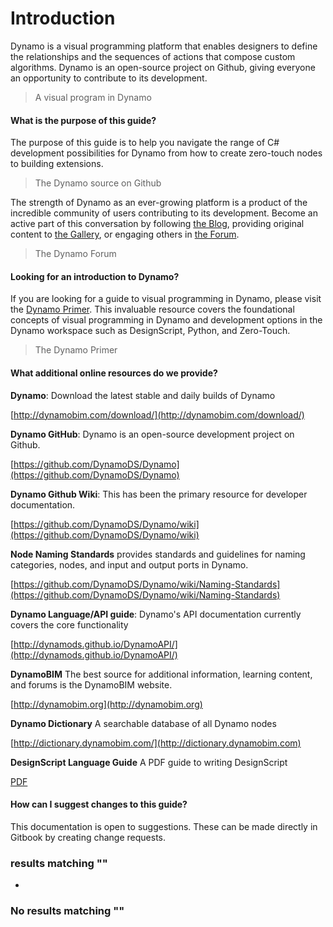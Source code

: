 # Introduction

Dynamo is a visual programming platform that enables designers to define the relationships and the sequences of actions that compose custom algorithms. Dynamo is an open-source project on Github, giving everyone an opportunity to contribute to its development.

> A visual program in Dynamo

#### What is the purpose of this guide? <a href="#what-is-the-purpose-of-this-guide" id="what-is-the-purpose-of-this-guide"></a>

The purpose of this guide is to help you navigate the range of C# development possibilities for Dynamo from how to create zero-touch nodes to building extensions.

> The Dynamo source on Github

The strength of Dynamo as an ever-growing platform is a product of the incredible community of users contributing to its development. Become an active part of this conversation by following [the Blog](http://dynamobim.org/blog/), providing original content to [the Gallery](http://dynamobim.org/gallery/), or engaging others in [the Forum](https://forum.dynamobim.com).

> The Dynamo Forum

#### Looking for an introduction to Dynamo? <a href="#looking-for-an-introduction-to-dynamo" id="looking-for-an-introduction-to-dynamo"></a>

If you are looking for a guide to visual programming in Dynamo, please visit the [Dynamo Primer](http://dynamoprimer.com/en/). This invaluable resource covers the foundational concepts of visual programming in Dynamo and development options in the Dynamo workspace such as DesignScript, Python, and Zero-Touch.

> The Dynamo Primer

#### What additional online resources do we provide? <a href="#what-additional-online-resources-do-we-provide" id="what-additional-online-resources-do-we-provide"></a>

**Dynamo**: Download the latest stable and daily builds of Dynamo

[http://dynamobim.com/download/](http://dynamobim.com/download/)

**Dynamo GitHub**: Dynamo is an open-source development project on Github.

[https://github.com/DynamoDS/Dynamo](https://github.com/DynamoDS/Dynamo)

**Dynamo Github Wiki**: This has been the primary resource for developer documentation.

[https://github.com/DynamoDS/Dynamo/wiki](https://github.com/DynamoDS/Dynamo/wiki)

**Node Naming Standards** provides standards and guidelines for naming categories, nodes, and input and output ports in Dynamo.

[https://github.com/DynamoDS/Dynamo/wiki/Naming-Standards](https://github.com/DynamoDS/Dynamo/wiki/Naming-Standards)

**Dynamo Language/API guide**: Dynamo's API documentation currently covers the core functionality

[http://dynamods.github.io/DynamoAPI/](http://dynamods.github.io/DynamoAPI/)

**DynamoBIM** The best source for additional information, learning content, and forums is the DynamoBIM website.

[http://dynamobim.org](http://dynamobim.org)

**Dynamo Dictionary** A searchable database of all Dynamo nodes

[http://dictionary.dynamobim.com/](http://dictionary.dynamobim.com)

**DesignScript Language Guide** A PDF guide to writing DesignScript

[PDF](http://dynamobim.org/wp-content/uploads/forum-assets/colin-mccroneautodesk-com/07/10/Dynamo\_language\_guide\_version\_1.pdf)

#### How can I suggest changes to this guide? <a href="#how-can-i-suggest-changes-to-this-guide" id="how-can-i-suggest-changes-to-this-guide"></a>

This documentation is open to suggestions. These can be made directly in Gitbook by creating change requests.

### results matching ""

*

### No results matching ""
